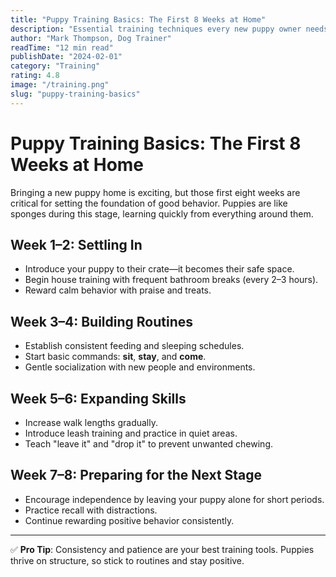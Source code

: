 ```yaml
---
title: "Puppy Training Basics: The First 8 Weeks at Home"
description: "Essential training techniques every new puppy owner needs to know"
author: "Mark Thompson, Dog Trainer"
readTime: "12 min read"
publishDate: "2024-02-01"
category: "Training"
rating: 4.8
image: "/training.png"
slug: "puppy-training-basics"
---
```


# Puppy Training Basics: The First 8 Weeks at Home

Bringing a new puppy home is exciting, but those first eight weeks are critical for setting the foundation of good behavior. Puppies are like sponges during this stage, learning quickly from everything around them.

## Week 1–2: Settling In
- Introduce your puppy to their crate—it becomes their safe space.  
- Begin house training with frequent bathroom breaks (every 2–3 hours).  
- Reward calm behavior with praise and treats.  

## Week 3–4: Building Routines
- Establish consistent feeding and sleeping schedules.  
- Start basic commands: **sit**, **stay**, and **come**.  
- Gentle socialization with new people and environments.  

## Week 5–6: Expanding Skills
- Increase walk lengths gradually.  
- Introduce leash training and practice in quiet areas.  
- Teach "leave it" and "drop it" to prevent unwanted chewing.  

## Week 7–8: Preparing for the Next Stage
- Encourage independence by leaving your puppy alone for short periods.  
- Practice recall with distractions.  
- Continue rewarding positive behavior consistently.  

---

✅ **Pro Tip**: Consistency and patience are your best training tools. Puppies thrive on structure, so stick to routines and stay positive.
